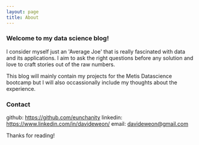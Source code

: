 ```yaml
---
layout: page
title: About
---
```


### Welcome to my data science blog!

I consider myself just an 'Average Joe' that is really fascinated with data and its applications. I aim to ask the right questions before any solution and love to craft stories out of the raw numbers.  

This blog will mainly contain my projects for the Metis Datascience bootcamp but I will also occassionally include my thoughts about the experience.

### Contact
github:			https://github.com/eunchanity
linkedin:       https://www.linkedin.com/in/davideweon/
email:          davideweon@gmail.com

Thanks for reading!